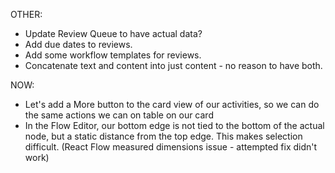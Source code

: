 OTHER: 

* Update Review Queue to have actual data?
* Add due dates to reviews.
* Add some workflow templates for reviews.
* Concatenate text and content into just content - no reason to have both.

NOW:

* Let's add a More button to the card view of our activities, so we can do the same actions we can on table on our card
* In the Flow Editor, our bottom edge is not tied to the bottom of the actual node, but a static distance from the top edge. This makes selection difficult. (React Flow measured dimensions issue - attempted fix didn't work)